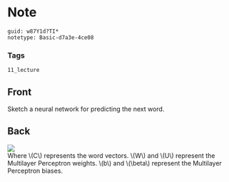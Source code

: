 # Note
```
guid: w87Y1d?TI*
notetype: Basic-d7a3e-4ce08
```

### Tags
```
11_lecture
```

## Front
Sketch a neural network for predicting the next word.

## Back
<img src="paste-5cace471c72cf498450afd094daad4b26fc4130f.jpg">
<div>
  Where \(C\) represents the word vectors. \(W\) and \(U\)
  represent the Multilayer Perceptron weights. \(b\) and \(\beta\)
  represent the Multilayer Perceptron biases.
</div>

